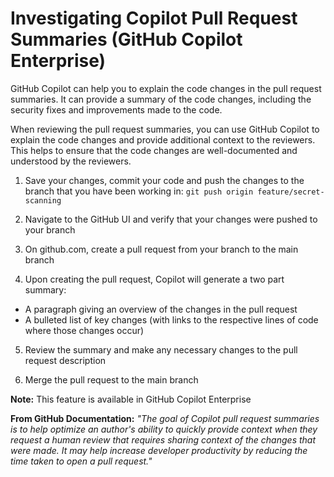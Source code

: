 # Investigating Copilot Pull Request Summaries (GitHub Copilot Enterprise)
GitHub Copilot can help you to explain the code changes in the pull request summaries. It can provide a summary of the code changes, including the security fixes and improvements made to the code.

When reviewing the pull request summaries, you can use GitHub Copilot to explain the code changes and provide additional context to the reviewers. This helps to ensure that the code changes are well-documented and understood by the reviewers.

1. Save your changes, commit your code and push the changes to the branch that you have been working in: `git push origin feature/secret-scanning`

2. Navigate to the GitHub UI and verify that your changes were pushed to your branch

3. On github.com, create a pull request from your branch to the main branch

4. Upon creating the pull request, Copilot will generate a two part summary:
  - A paragraph giving an overview of the changes in the pull request
  - A bulleted list of key changes (with links to the respective lines of code where those changes occur)

5. Review the summary and make any necessary changes to the pull request description

6. Merge the pull request to the main branch

**Note:** This feature is available in GitHub Copilot Enterprise

**From GitHub Documentation:** _"The goal of Copilot pull request summaries is to help optimize an author's ability to quickly provide context when they request a human review that requires sharing context of the changes that were made. It may help increase developer productivity by reducing the time taken to open a pull request."_